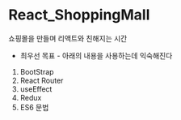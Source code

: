 # React_ShoppingMall
쇼핑몰을 만들며 리액트와 친해지는 시간


- 최우선 목표 -
아래의 내용을 사용하는데 익숙해진다
1. BootStrap
2. React Router
3. useEffect
4. Redux
5. ES6 문법
